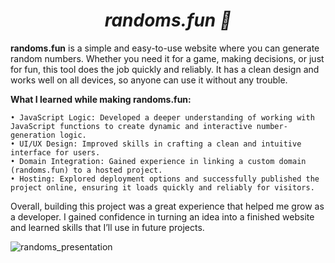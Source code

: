 # <h1 align="center"><strong><em>randoms.fun 🎲</em></strong></h1>

**randoms.fun** is a simple and easy-to-use website where you can generate random numbers. Whether you need it for a game, making decisions, or just for fun, this tool does the job quickly and reliably. It has a clean design and works well on all devices, so anyone can use it without any trouble.

**What I learned while making randoms.fun:**

    • JavaScript Logic: Developed a deeper understanding of working with JavaScript functions to create dynamic and interactive number-generation logic.
    • UI/UX Design: Improved skills in crafting a clean and intuitive interface for users.
    • Domain Integration: Gained experience in linking a custom domain (randoms.fun) to a hosted project.
    • Hosting: Explored deployment options and successfully published the project online, ensuring it loads quickly and reliably for visitors.

Overall, building this project was a great experience that helped me grow as a developer. I gained confidence in turning an idea into a finished website and learned skills that I’ll use in future projects.

![randoms_presentation](https://github.com/user-attachments/assets/2e9ac51b-2672-4c4d-9770-0524e50b86b8)



